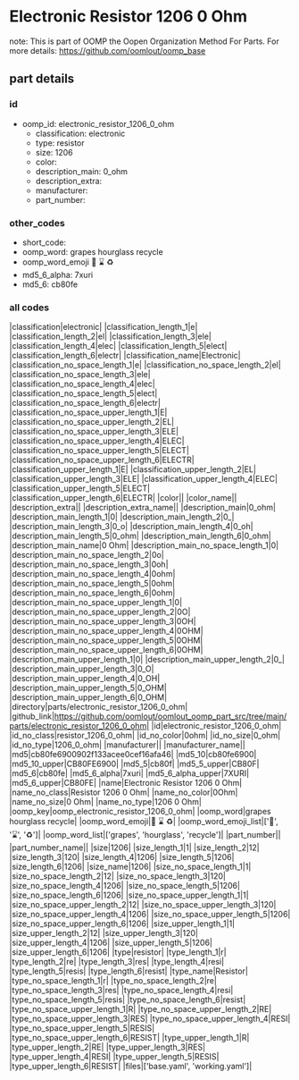 # Electronic Resistor 1206 0 Ohm  

note: This is part of OOMP the Oopen Organization Method For Parts. For more details: https://github.com/oomlout/oomp_base

##  part details





### id
* oomp_id: electronic_resistor_1206_0_ohm
  * classification: electronic
  * type: resistor
  * size: 1206
  * color: 
  * description_main: 0_ohm
  * description_extra: 
  * manufacturer: 
  * part_number: 

### other_codes
* short_code: 
* oomp_word: grapes hourglass recycle
* oomp_word_emoji :grapes: :hourglass: :recycle:
* md5_6_alpha: 7xuri
* md5_6: cb80fe

### all codes 
|classification|electronic|
|classification_length_1|e|
|classification_length_2|el|
|classification_length_3|ele|
|classification_length_4|elec|
|classification_length_5|elect|
|classification_length_6|electr|
|classification_name|Electronic|
|classification_no_space_length_1|e|
|classification_no_space_length_2|el|
|classification_no_space_length_3|ele|
|classification_no_space_length_4|elec|
|classification_no_space_length_5|elect|
|classification_no_space_length_6|electr|
|classification_no_space_upper_length_1|E|
|classification_no_space_upper_length_2|EL|
|classification_no_space_upper_length_3|ELE|
|classification_no_space_upper_length_4|ELEC|
|classification_no_space_upper_length_5|ELECT|
|classification_no_space_upper_length_6|ELECTR|
|classification_upper_length_1|E|
|classification_upper_length_2|EL|
|classification_upper_length_3|ELE|
|classification_upper_length_4|ELEC|
|classification_upper_length_5|ELECT|
|classification_upper_length_6|ELECTR|
|color||
|color_name||
|description_extra||
|description_extra_name||
|description_main|0_ohm|
|description_main_length_1|0|
|description_main_length_2|0_|
|description_main_length_3|0_o|
|description_main_length_4|0_oh|
|description_main_length_5|0_ohm|
|description_main_length_6|0_ohm|
|description_main_name|0 Ohm|
|description_main_no_space_length_1|0|
|description_main_no_space_length_2|0o|
|description_main_no_space_length_3|0oh|
|description_main_no_space_length_4|0ohm|
|description_main_no_space_length_5|0ohm|
|description_main_no_space_length_6|0ohm|
|description_main_no_space_upper_length_1|0|
|description_main_no_space_upper_length_2|0O|
|description_main_no_space_upper_length_3|0OH|
|description_main_no_space_upper_length_4|0OHM|
|description_main_no_space_upper_length_5|0OHM|
|description_main_no_space_upper_length_6|0OHM|
|description_main_upper_length_1|0|
|description_main_upper_length_2|0_|
|description_main_upper_length_3|0_O|
|description_main_upper_length_4|0_OH|
|description_main_upper_length_5|0_OHM|
|description_main_upper_length_6|0_OHM|
|directory|parts/electronic_resistor_1206_0_ohm|
|github_link|https://github.com/oomlout/oomlout_oomp_part_src/tree/main/parts/electronic_resistor_1206_0_ohm|
|id|electronic_resistor_1206_0_ohm|
|id_no_class|resistor_1206_0_ohm|
|id_no_color|0ohm|
|id_no_size|0_ohm|
|id_no_type|1206_0_ohm|
|manufacturer||
|manufacturer_name||
|md5|cb80fe6900902f133acee0cef16afa46|
|md5_10|cb80fe6900|
|md5_10_upper|CB80FE6900|
|md5_5|cb80f|
|md5_5_upper|CB80F|
|md5_6|cb80fe|
|md5_6_alpha|7xuri|
|md5_6_alpha_upper|7XURI|
|md5_6_upper|CB80FE|
|name|Electronic Resistor 1206 0 Ohm|
|name_no_class|Resistor 1206 0 Ohm|
|name_no_color|0Ohm|
|name_no_size|0 Ohm|
|name_no_type|1206 0 Ohm|
|oomp_key|oomp_electronic_resistor_1206_0_ohm|
|oomp_word|grapes hourglass recycle|
|oomp_word_emoji|:grapes: :hourglass: :recycle:|
|oomp_word_emoji_list|[':grapes:', ':hourglass:', ':recycle:']|
|oomp_word_list|['grapes', 'hourglass', 'recycle']|
|part_number||
|part_number_name||
|size|1206|
|size_length_1|1|
|size_length_2|12|
|size_length_3|120|
|size_length_4|1206|
|size_length_5|1206|
|size_length_6|1206|
|size_name|1206|
|size_no_space_length_1|1|
|size_no_space_length_2|12|
|size_no_space_length_3|120|
|size_no_space_length_4|1206|
|size_no_space_length_5|1206|
|size_no_space_length_6|1206|
|size_no_space_upper_length_1|1|
|size_no_space_upper_length_2|12|
|size_no_space_upper_length_3|120|
|size_no_space_upper_length_4|1206|
|size_no_space_upper_length_5|1206|
|size_no_space_upper_length_6|1206|
|size_upper_length_1|1|
|size_upper_length_2|12|
|size_upper_length_3|120|
|size_upper_length_4|1206|
|size_upper_length_5|1206|
|size_upper_length_6|1206|
|type|resistor|
|type_length_1|r|
|type_length_2|re|
|type_length_3|res|
|type_length_4|resi|
|type_length_5|resis|
|type_length_6|resist|
|type_name|Resistor|
|type_no_space_length_1|r|
|type_no_space_length_2|re|
|type_no_space_length_3|res|
|type_no_space_length_4|resi|
|type_no_space_length_5|resis|
|type_no_space_length_6|resist|
|type_no_space_upper_length_1|R|
|type_no_space_upper_length_2|RE|
|type_no_space_upper_length_3|RES|
|type_no_space_upper_length_4|RESI|
|type_no_space_upper_length_5|RESIS|
|type_no_space_upper_length_6|RESIST|
|type_upper_length_1|R|
|type_upper_length_2|RE|
|type_upper_length_3|RES|
|type_upper_length_4|RESI|
|type_upper_length_5|RESIS|
|type_upper_length_6|RESIST|
|files|['base.yaml', 'working.yaml']|

